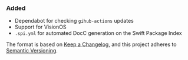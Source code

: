 ### Added

- Dependabot for checking `gihub-actions` updates
- Support for VisionOS
- `.spi.yml` for automated DocC generation on the Swift Package Index

The format is based on [Keep a Changelog](https://keepachangelog.com/en/1.0.0/), and this project adheres to [Semantic Versioning](https://semver.org/spec/v2.0.0.html).